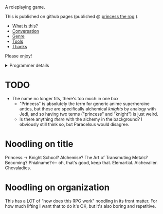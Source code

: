 A roleplaying game.

This is published on github pages (published @ [princess the rpg](https://lackhand.github.io/princess) ).

- [What is this?](./meta.md)
- [Conversation](./conversation.md)
- [Genre](./genre/index.md)
- [Tools](./tools/index.md)
- [Thanks](./thanks.md)

Please enjoy!

<details>
  <summary>Programmer details</summary>

For infrastructural reasons, it's written in an unholy mishmash of:
- kramdown (for class, definition list, & table support)
- liquid (jekyll's templating language, for things like injecting titles & generating anchors)
- liquid-generated-kramdown (sitenav esp in [index.md](./index.md) )
- html/scss templates (well obviously)

If you'd like to contribute, drop me a pull request or bug or fork or whatever!

My dev process is just to push, and let <github.io> know its own.

Please have fun!
</details>

# TODO
- The name no longer fits, there's too much in one box
  - "Princess" is absolutely the term for generic anime superheroine antics, but these are specifically alchemical *knights* by analogy with Jedi, and so having two terms ("princess" and "knight") is just weird.
  - Is there anything *there* with the alchemy in the background? I obviously still think so, but Paracelsus would disagree.

# Noodling on title
Princess -> Knight School? Alchemise? The Art of Transmuting Metals? Becoming? Phialname?<-- oh, that's good, keep that.
Elemartial. Alchevalier. Chevaladies.

# Noodling on organization
This has a LOT of "how does this RPG work" noodling in its front matter. For how much lifting I want that to do it's OK, but it's also boring and repetitive.